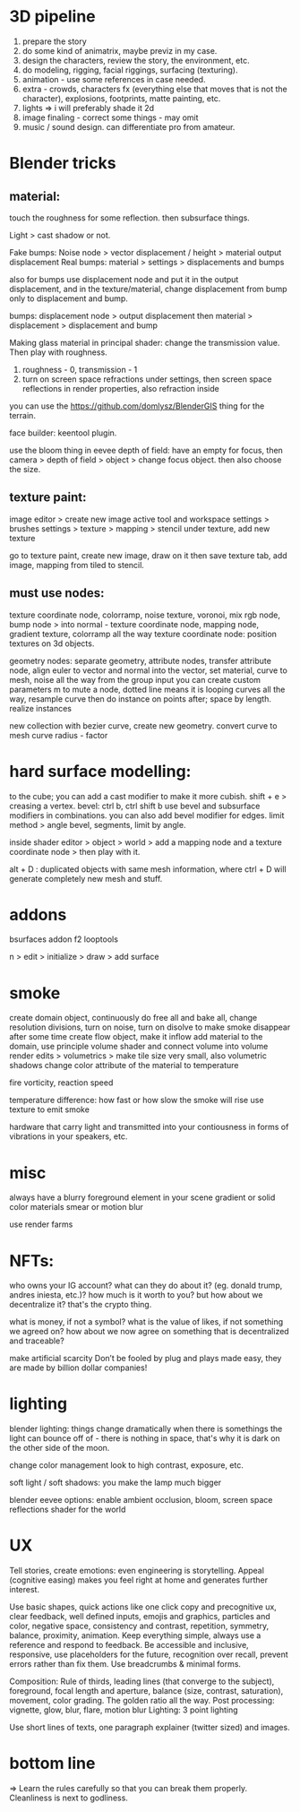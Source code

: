 # 3D pipeline

1. prepare the story
2. do some kind of animatrix, maybe previz in my case.
3. design the characters, review the story, the environment, etc.
4. do modeling, rigging, facial riggings, surfacing (texturing).
5. animation - use some references in case needed.
6. extra - crowds, characters fx (everything else that moves that is not the character), explosions, footprints, matte painting, etc.
7. lights => i will preferably shade it 2d
8. image finaling - correct some things - may omit
9. music / sound design. can differentiate pro from amateur.


# Blender tricks

## material:

touch the roughness for some reflection.
then subsurface things.

Light > cast shadow or not.

Fake bumps: Noise node > vector displacement / height > material output displacement
Real bumps: material > settings > displacements and bumps

also for bumps use displacement node and put it in the output displacement, and in the texture/material, change displacement from bump only to displacement and bump.

bumps: displacement node > output displacement
then material  > displacement > displacement and bump


Making glass material in principal shader: change the transmission value. Then play with roughness.
1. roughness - 0, transmission - 1
2. turn on screen space refractions under settings, then screen space reflections in render properties, also refraction inside

you can use the https://github.com/domlysz/BlenderGIS thing for the terrain.

face builder: keentool plugin.

use the bloom thing in eevee
depth of field: have an empty for focus, then camera > depth of field > object > change focus object. then also choose the size.

## texture paint:

image editor > create new image
active tool and workspace settings > brushes settings > texture > mapping > stencil
under texture, add new texture

go to texture paint, create new image, draw on it then save
texture tab, add image, mapping from tiled to stencil.

## must use nodes:

texture coordinate node, colorramp, noise texture, voronoi, mix rgb node, bump node > into normal - texture coordinate node, mapping node, gradient texture, colorramp all the way
texture coordinate node: position textures on 3d objects.

geometry nodes: separate geometry, attribute nodes, transfer attribute node, align euler to vector and normal into the vector, set material, curve to mesh, noise all the way
from the group input you can create custom parameters
m to mute a node, dotted line means it is looping
curves all the way, resample curve then do instance on points after; space by length.
realize instances

new collection with bezier curve, create new geometry.
convert curve to mesh
curve radius - factor


# hard surface modelling:

to the cube; you can add a cast modifier to make it more cubish.
shift + e > creasing a vertex.
bevel: ctrl b, ctrl shift b
use bevel and subsurface modifiers in combinations.
you can also add bevel modifier for edges. limit method > angle
bevel, segments, limit by angle.


inside shader editor > object > world > add a mapping node and a texture coordinate node > then play with it.

alt + D : duplicated objects with same mesh information, where ctrl + D will generate completely new mesh and stuff.



# addons

bsurfaces addon
f2
looptools

n > edit > initialize > draw > add surface


# smoke
create domain object, continuously do free all and bake all, change resolution divisions, turn on noise, turn on disolve to make smoke disappear after some time
create flow object, make it inflow
add material to the domain, use principle volume shader and connect volume into volume
render edits > volumetrics > make tile size very small, also volumetric shadows
change color attribute of the material to temperature

fire vorticity, reaction speed

temperature difference: how fast or how slow the smoke will rise
use texture to emit smoke


hardware that carry light and transmitted into your contiousness in forms of vibrations in your speakers, etc.




# misc

always have a blurry foreground element in your scene
gradient or solid color materials
smear or motion blur

use render farms



# NFTs:

who owns your IG account? what can they do about it? (eg. donald trump, andres iniesta, etc.)?
how much is it worth to you?
but how about we decentralize it? that's the crypto thing.

what is money, if not a symbol? what is the value of likes, if not something we agreed on? how about we now agree on something that is decentralized and traceable?

make artificial scarcity
Don’t be fooled by plug and plays made easy, they are made by billion dollar companies!



# lighting

blender lighting: things change dramatically when there is somethings the light can bounce off of - there is nothing in space, that's why it is dark on the other side of the moon.

change color management look to high contrast, exposure, etc.

soft light / soft shadows: you make the lamp much bigger

blender eevee options: enable ambient occlusion, bloom, screen space reflections
shader for the world



# UX

Tell stories, create emotions: even engineering is storytelling.
Appeal (cognitive easing) makes you feel right at home and generates further interest.

Use basic shapes, quick actions like one click copy and precognitive ux, clear feedback, well defined inputs, emojis and graphics, particles and color, negative space, consistency and contrast, repetition, symmetry, balance, proximity, animation. Keep everything simple, always use a reference and respond to feedback.
Be accessible and inclusive, responsive, use placeholders for the future, recognition over recall, prevent errors rather than fix them. Use breadcrumbs & minimal forms.

Composition: Rule of thirds, leading lines (that converge to the subject), foreground, focal length and aperture, balance (size, contrast, saturation), movement, color grading. The golden ratio all the way.
Post processing: vignette, glow, blur, flare, motion blur
Lighting: 3 point lighting

Use short lines of texts, one paragraph explainer (twitter sized) and images.


# bottom line

=> Learn the rules carefully so that you can break them properly.
Cleanliness is next to godliness. 
